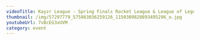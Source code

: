 ```yaml
---
videoTitle: Kayzr League - Spring Finals Rocket League & League of Legends
thumbnail: /img/57297779_575863036259126_1150309820893495296_o.jpg
youtubeUrl: 7vBcEG3xUVM
category: event
---
```


